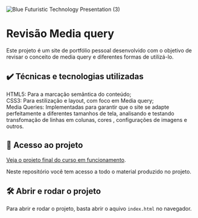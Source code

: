 
![Blue Futuristic Technology Presentation (3)](https://github.com/lshv04/revisaoquery/assets/169161949/e49b8a25-f37a-46d7-9c22-e02a0a264c45)

# Revisão Media query

Este projeto é um site de portfólio pessoal desenvolvido com o objetivo de revisar o conceito de media query e diferentes formas de utilizá-lo.

## ✔️ Técnicas e tecnologias utilizadas
HTML5: Para a marcação semântica do conteúdo;  
CSS3: Para estilização e layout, com foco em Media query;  
Media Queries: Implementadas para garantir que o site se adapte perfeitamente a diferentes tamanhos de tela, analisando e testando transfomação de linhas em colunas, cores , configurações de imagens e outros.

## 📁 Acesso ao projeto

[Veja o projeto final do curso em funcionamento](https://lshv04.github.io/revisaoquery/).

Neste repositório você tem acesso a todo o material produzido no projeto.

## 🛠️ Abrir e rodar o projeto

Para abrir e rodar o projeto, basta abrir o aquivo `index.html` no navegador.
